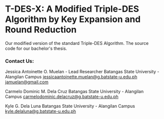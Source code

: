 # T-DES-X: A Modified Triple-DES Algorithm by Key Expansion and Round Reduction
Our modified version of the standard Triple-DES Algorithm. The source code for our bachelor's thesis.

### Contact Us:

Jessica Antoinette O. Muelan - Lead Researcher
Batangas State University - Alangilan Campus
jessicaantoinette.muelan@g.batstate-u.edu.ph
jamuelan@gmail.com

Carmelo Dominic M. Dela Cruz
Batangas State University - Alangilan Campus
carmelodominic.delacruz@g.batstate-u.edu.ph

Kyle G. Dela Luna
Batangas State University - Alangilan Campus
kyle.delaluna@g.batstate-u.edu.ph
